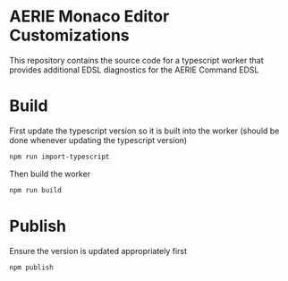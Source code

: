 # AERIE Monaco Editor Customizations

This repository contains the source code for a typescript worker that provides additional EDSL diagnostics
for the AERIE Command EDSL

# Build

First update the typescript version so it is built into the worker (should be done whenever updating the typescript version)
```bash
npm run import-typescript
```

Then build the worker
```bash
npm run build
```

# Publish

Ensure the version is updated appropriately first

```bash
npm publish
```
